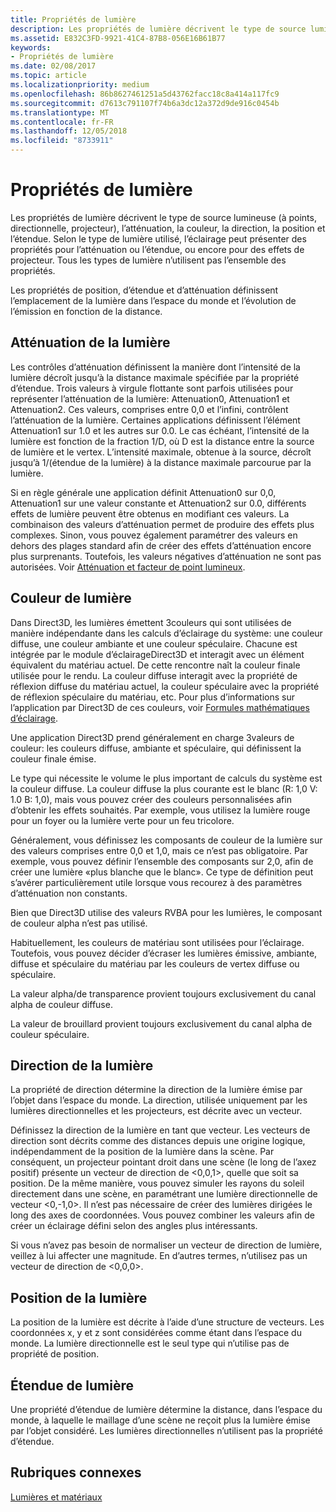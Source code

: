 ```yaml
---
title: Propriétés de lumière
description: Les propriétés de lumière décrivent le type de source lumineuse (à points, directionnelle, projecteur), l’atténuation, la couleur, la direction, la position et l’étendue.
ms.assetid: E832C3FD-9921-41C4-87B8-056E16B61B77
keywords:
- Propriétés de lumière
ms.date: 02/08/2017
ms.topic: article
ms.localizationpriority: medium
ms.openlocfilehash: 86b8627461251a5d43762facc18c8a414a117fc9
ms.sourcegitcommit: d7613c791107f74b6a3dc12a372d9de916c0454b
ms.translationtype: MT
ms.contentlocale: fr-FR
ms.lasthandoff: 12/05/2018
ms.locfileid: "8733911"
---
```

# <a name="light-properties"></a>Propriétés de lumière


Les propriétés de lumière décrivent le type de source lumineuse (à points, directionnelle, projecteur), l’atténuation, la couleur, la direction, la position et l’étendue. Selon le type de lumière utilisé, l’éclairage peut présenter des propriétés pour l’atténuation ou l’étendue, ou encore pour des effets de projecteur. Tous les types de lumière n’utilisent pas l’ensemble des propriétés.

Les propriétés de position, d’étendue et d’atténuation définissent l’emplacement de la lumière dans l’espace du monde et l’évolution de l’émission en fonction de la distance.

## <a name="span-idlightattenuationspanspan-idlightattenuationspanspan-idlightattenuationspanlight-attenuation"></a><span id="Light_Attenuation"></span><span id="light_attenuation"></span><span id="LIGHT_ATTENUATION"></span>Atténuation de la lumière


Les contrôles d’atténuation définissent la manière dont l’intensité de la lumière décroît jusqu’à la distance maximale spécifiée par la propriété d’étendue. Trois valeurs à virgule flottante sont parfois utilisées pour représenter l’atténuation de la lumière: Attenuation0, Attenuation1 et Attenuation2. Ces valeurs, comprises entre 0,0 et l’infini, contrôlent l’atténuation de la lumière. Certaines applications définissent l’élément Attenuation1 sur 1.0 et les autres sur 0.0. Le cas échéant, l’intensité de la lumière est fonction de la fraction 1/D, où D est la distance entre la source de lumière et le vertex. L’intensité maximale, obtenue à la source, décroît jusqu’à 1/(étendue de la lumière) à la distance maximale parcourue par la lumière.

Si en règle générale une application définit Attenuation0 sur 0,0, Attenuation1 sur une valeur constante et Attenuation2 sur 0.0, différents effets de lumière peuvent être obtenus en modifiant ces valeurs. La combinaison des valeurs d’atténuation permet de produire des effets plus complexes. Sinon, vous pouvez également paramétrer des valeurs en dehors des plages standard afin de créer des effets d’atténuation encore plus surprenants. Toutefois, les valeurs négatives d’atténuation ne sont pas autorisées. Voir [Atténuation et facteur de point lumineux](attenuation-and-spotlight-factor.md).

## <a name="span-idlightcolorspanspan-idlightcolorspanspan-idlightcolorspanlight-color"></a><span id="Light_Color"></span><span id="light_color"></span><span id="LIGHT_COLOR"></span>Couleur de lumière


Dans Direct3D, les lumières émettent 3couleurs qui sont utilisées de manière indépendante dans les calculs d’éclairage du système: une couleur diffuse, une couleur ambiante et une couleur spéculaire. Chacune est intégrée par le module d’éclairageDirect3D et interagit avec un élément équivalent du matériau actuel. De cette rencontre naît la couleur finale utilisée pour le rendu. La couleur diffuse interagit avec la propriété de réflexion diffuse du matériau actuel, la couleur spéculaire avec la propriété de réflexion spéculaire du matériau, etc. Pour plus d’informations sur l’application par Direct3D de ces couleurs, voir [Formules mathématiques d’éclairage](mathematics-of-lighting.md).

Une application Direct3D prend généralement en charge 3valeurs de couleur: les couleurs diffuse, ambiante et spéculaire, qui définissent la couleur finale émise.

Le type qui nécessite le volume le plus important de calculs du système est la couleur diffuse. La couleur diffuse la plus courante est le blanc (R: 1,0 V: 1.0 B: 1,0), mais vous pouvez créer des couleurs personnalisées afin d’obtenir les effets souhaités. Par exemple, vous utilisez la lumière rouge pour un foyer ou la lumière verte pour un feu tricolore.

Généralement, vous définissez les composants de couleur de la lumière sur des valeurs comprises entre 0,0 et 1,0, mais ce n’est pas obligatoire. Par exemple, vous pouvez définir l’ensemble des composants sur 2,0, afin de créer une lumière «plus blanche que le blanc». Ce type de définition peut s’avérer particulièrement utile lorsque vous recourez à des paramètres d’atténuation non constants.

Bien que Direct3D utilise des valeurs RVBA pour les lumières, le composant de couleur alpha n’est pas utilisé.

Habituellement, les couleurs de matériau sont utilisées pour l’éclairage. Toutefois, vous pouvez décider d’écraser les lumières émissive, ambiante, diffuse et spéculaire du matériau par les couleurs de vertex diffuse ou spéculaire.

La valeur alpha/de transparence provient toujours exclusivement du canal alpha de couleur diffuse.

La valeur de brouillard provient toujours exclusivement du canal alpha de couleur spéculaire.

## <a name="span-idlightdirectionspanspan-idlightdirectionspanspan-idlightdirectionspanlight-direction"></a><span id="Light_Direction"></span><span id="light_direction"></span><span id="LIGHT_DIRECTION"></span>Direction de la lumière


La propriété de direction détermine la direction de la lumière émise par l’objet dans l’espace du monde. La direction, utilisée uniquement par les lumières directionnelles et les projecteurs, est décrite avec un vecteur.

Définissez la direction de la lumière en tant que vecteur. Les vecteurs de direction sont décrits comme des distances depuis une origine logique, indépendamment de la position de la lumière dans la scène. Par conséquent, un projecteur pointant droit dans une scène (le long de l’axez positif) présente un vecteur de direction de &lt;0,0,1&gt;, quelle que soit sa position. De la même manière, vous pouvez simuler les rayons du soleil directement dans une scène, en paramétrant une lumière directionnelle de vecteur &lt;0,-1,0&gt;. Il n’est pas nécessaire de créer des lumières dirigées le long des axes de coordonnées. Vous pouvez combiner les valeurs afin de créer un éclairage défini selon des angles plus intéressants.

Si vous n’avez pas besoin de normaliser un vecteur de direction de lumière, veillez à lui affecter une magnitude. En d’autres termes, n’utilisez pas un vecteur de direction de &lt;0,0,0&gt;.

## <a name="span-idlightpositionspanspan-idlightpositionspanspan-idlightpositionspanlight-position"></a><span id="Light_Position"></span><span id="light_position"></span><span id="LIGHT_POSITION"></span>Position de la lumière


La position de la lumière est décrite à l’aide d’une structure de vecteurs. Les coordonnées x, y et z sont considérées comme étant dans l’espace du monde. La lumière directionnelle est le seul type qui n’utilise pas de propriété de position.

## <a name="span-idlightrangespanspan-idlightrangespanspan-idlightrangespanlight-range"></a><span id="Light_Range"></span><span id="light_range"></span><span id="LIGHT_RANGE"></span>Étendue de lumière


Une propriété d’étendue de lumière détermine la distance, dans l’espace du monde, à laquelle le maillage d’une scène ne reçoit plus la lumière émise par l’objet considéré. Les lumières directionnelles n’utilisent pas la propriété d’étendue.

## <a name="span-idrelated-topicsspanrelated-topics"></a><span id="related-topics"></span>Rubriques connexes


[Lumières et matériaux](lights-and-materials.md)

 

 




